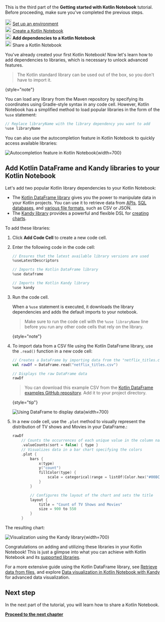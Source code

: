 [//]: # (title: Add dependencies to your Kotlin Notebook)

<microformat>
   <p>This is the third part of the <strong>Getting started with Kotlin Notebook</strong> tutorial. Before proceeding, make sure you've completed the previous steps.</p>
   <p><img src="icon-1-done.svg" width="20" alt="First step"/> <a href="kotlin-notebook-set-up-env.md">Set up an environment</a><br/>
      <img src="icon-2-done.svg" width="20" alt="Second step"/> <a href="kotlin-notebook-create.md">Create a Kotlin Notebook</a><br/>
      <img src="icon-3.svg" width="20" alt="Third step"/> <strong>Add dependencies to a Kotlin Notebook</strong><br/>      
      <img src="icon-4-todo.svg" width="20" alt="Fourth step"/> Share a Kotlin Notebook<br/>
  </p>
</microformat>

You've already created your first Kotlin Notebook! Now let's learn how to add dependencies to libraries, which
is necessary to unlock advanced features.

> The Kotlin standard library can be used out of the box, so you don't have to import it.
> 
{style="note"}

You can load any library from the Maven repository by specifying its coordinates using Gradle-style
syntax in any code cell. 
However, Kotlin Notebook has a simplified method to load popular libraries in the form of the `%use` statement:

```kotlin
// Replace libraryName with the library dependency you want to add
%use libraryName
```

You can also use the autocompletion feature in Kotlin Notebook to quickly access available libraries:

![Autocompletion feature in Kotlin Notebook](autocompletion-feature-notebook.png){width=700}

## Add Kotlin DataFrame and Kandy libraries to your Kotlin Notebook

Let's add two popular Kotlin library dependencies to your Kotlin Notebook:
* The [Kotlin DataFrame library](https://kotlin.github.io/dataframe/gettingstarted.html) gives you the power to manipulate data in your Kotlin projects. 
You can use it to retrieve data from [APIs](data-analysis-work-with-api.md), [SQL databases](data-analysis-connect-to-db.md), and [various file formats](data-analysis-work-with-data-sources.md), such as CSV or JSON.
* The [Kandy library](https://kotlin.github.io/kandy/welcome.html) provides a powerful and flexible DSL for [creating charts](data-analysis-visualization.md).

To add these libraries:

1. Click **Add Code Cell** to create a new code cell.
2. Enter the following code in the code cell:

    ```kotlin
    // Ensures that the latest available library versions are used
    %useLatestDescriptors
    
    // Imports the Kotlin DataFrame library
    %use dataframe
    
    // Imports the Kotlin Kandy library
    %use kandy
    ```

3. Run the code cell.

    When a `%use` statement is executed, it downloads the library dependencies and adds the default imports to your notebook.

    > Make sure to run the code cell with the `%use libraryName` line before you run any other code cells that rely on the 
    > library.
    >
    {style="note"}

4. To import data from a CSV file using the Kotlin DataFrame library, use the `.read()` function in a new code cell:

    ```kotlin
    // Creates a DataFrame by importing data from the "netflix_titles.csv" file.
    val rawDf = DataFrame.read("netflix_titles.csv")
    
    // Displays the raw DataFrame data
    rawDf
    ```

    > You can download this example CSV from the [Kotlin DataFrame examples GitHub repository](https://github.com/Kotlin/dataframe/blob/master/examples/notebooks/netflix/netflix_titles.csv).
    > Add it to your project directory.
    > 
    {style="tip"}

    ![Using DataFrame to display data](add-dataframe-dependency.png){width=700}

5. In a new code cell, use the `.plot` method to visually represent the distribution of TV shows and Movies in your DataFrame.:

    ```kotlin
    rawDf
        // Counts the occurrences of each unique value in the column named "type"
        .valueCounts(sort = false) { type }
        // Visualizes data in a bar chart specifying the colors
        .plot {
            bars {
                x(type)
                y("count")
                fillColor(type) {
                    scale = categorical(range = listOf(Color.hex("#00BCD4"), Color.hex("#009688")))
                }
            }
    
            // Configures the layout of the chart and sets the title
            layout {
                title = "Count of TV Shows and Movies"
                size = 900 to 550
            }
        }
    ```

The resulting chart:

![Visualization using the Kandy library](kandy-library.png){width=700}

Congratulations on adding and utilizing these libraries in your Kotlin Notebook!
This is just a glimpse into what you can achieve with Kotlin Notebook and its [supported libraries](data-analysis-libraries.md).

For a more extensive guide using the Kotlin DataFrame library, see 
[Retrieve data from files](data-analysis-work-with-data-sources.md), and explore [Data visualization in Kotlin Notebook with Kandy](data-analysis-visualization.md) for advanced data visualization.

## Next step

In the next part of the tutorial, you will learn how to share a Kotlin Notebook.

**[Proceed to the next chapter](kotlin-notebook-share.md)**
